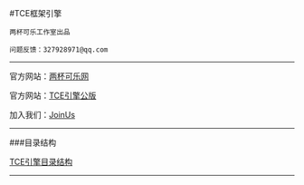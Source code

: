 #TCE框架引擎

`两杯可乐工作室出品`

`问题反馈：327928971@qq.com`

---

官方网站：[两杯可乐网](http://www.twocola.com)

官方网站：[TCE引擎公版](http://twocola.top)

加入我们：[JoinUs](http://www.twocola.com/messenger/index/join)

---

###目录结构

[TCE引擎目录结构](http://tcp.twocola.com/tce/manual/structure)

---
